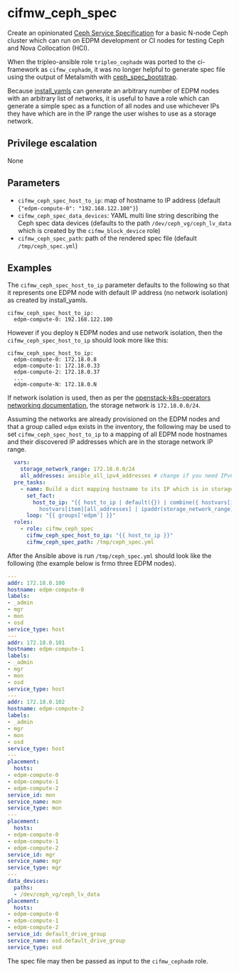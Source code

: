 # cifmw_ceph_spec

Create an opinionated
[Ceph Service Specification](https://docs.ceph.com/en/octopus/mgr/orchestrator/#orchestrator-cli-service-spec)
for a basic N-node Ceph cluster which can run on EDPM development or
CI nodes for testing Ceph and Nova Collocation (HCI).

When the tripleo-ansible role `tripleo_cephadm` was ported to the
ci-framework as `cifmw_cephadm`, it was no longer helpful to generate
spec file using the output of Metalsmith with
[ceph_spec_bootstrap](https://docs.openstack.org/tripleo-ansible/latest/modules/modules-ceph_spec_bootstrap.html).

Because
[install_yamls](https://github.com/openstack-k8s-operators/install_yamls)
can generate an arbitrary number of EDPM nodes with an arbitrary list
of networks, it is useful to have a role which can generate a simple
spec as a function of all nodes and use whichever IPs they have which
are in the IP range the user wishes to use as a storage network.

## Privilege escalation
None

## Parameters

* `cifmw_ceph_spec_host_to_ip`: map of hostname to IP address (default `{"edpm-compute-0": "192.168.122.100"}`)
* `cifmw_ceph_spec_data_devices`: YAML multi line string describing the
  Ceph spec data devices (defaults to the path `/dev/ceph_vg/ceph_lv_data`
  which is created by the `cifmw_block_device` role)
* `cifmw_ceph_spec_path`: path of the rendered spec file (default
  `/tmp/ceph_spec.yml`)

## Examples

The `cifmw_ceph_spec_host_to_ip` parameter defaults to the following
so that it represents one EDPM node with default IP address (no
network isolation) as created by install_yamls.
```
cifmw_ceph_spec_host_to_ip:
  edpm-compute-0: 192.168.122.100
```
However if you deploy `N` EDPM nodes and use network isolation, then
the `cifmw_ceph_spec_host_to_ip` should look more like this:
```
cifmw_ceph_spec_host_to_ip:
  edpm-compute-0: 172.18.0.8
  edpm-compute-1: 172.18.0.33
  edpm-compute-2: 172.18.0.37
  ...
  edpm-compute-N: 172.18.0.N
```
If network isolation is used, then as per the
[openstack-k8s-operators networking documentation](https://github.com/openstack-k8s-operators/docs/blob/main/networking.md),
the storage network is `172.18.0.0/24`.

Assuming the networks are already provisioned on the EDPM nodes and
that a group called `edpm` exists in the inventory, the following
may be used to set `cifmw_ceph_spec_host_to_ip` to a mapping of all
EDPM node hostnames and their discovered IP addresses which are in the
storage network IP range.

```yaml
  vars:
    storage_network_range: 172.18.0.0/24
    all_addresses: ansible_all_ipv4_addresses # change if you need IPv6
  pre_tasks:
    - name: Build a dict mapping hostname to its IP which is in storage network range
      set_fact:
        host_to_ip: "{{ host_to_ip | default({}) | combine({ hostvars[item]['ansible_hostname'] :
          hostvars[item][all_addresses] | ipaddr(storage_network_range) | first }) }}"
      loop: "{{ groups['edpm'] }}"
  roles:
    - role: cifmw_ceph_spec
      cifmw_ceph_spec_host_to_ip: "{{ host_to_ip }}"
      cifmw_ceph_spec_path: /tmp/ceph_spec.yml
```
After the Ansible above is run `/tmp/ceph_spec.yml` should look like
the following (the example below is frmo three EDPM nodes).

```yaml
---
addr: 172.18.0.100
hostname: edpm-compute-0
labels:
- _admin
- mgr
- mon
- osd
service_type: host
---
addr: 172.18.0.101
hostname: edpm-compute-1
labels:
- _admin
- mgr
- mon
- osd
service_type: host
---
addr: 172.18.0.102
hostname: edpm-compute-2
labels:
- _admin
- mgr
- mon
- osd
service_type: host
---
placement:
  hosts:
- edpm-compute-0
- edpm-compute-1
- edpm-compute-2
service_id: mon
service_name: mon
service_type: mon
---
placement:
  hosts:
- edpm-compute-0
- edpm-compute-1
- edpm-compute-2
service_id: mgr
service_name: mgr
service_type: mgr
---
data_devices:
  paths:
  - /dev/ceph_vg/ceph_lv_data
placement:
  hosts:
- edpm-compute-0
- edpm-compute-1
- edpm-compute-2
service_id: default_drive_group
service_name: osd.default_drive_group
service_type: osd
```

The spec file may then be passed as input to the `cifmw_cephadm` role.
